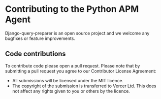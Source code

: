 # Contributing to the Python APM Agent

Django-query-preparer is an open source project and we welcome any bugfixes or feature improvements.

## Code contributions

To contribute code please open a pull request. Please note that by submitting a pull request you agree to our Contributor License Agreement:

- All submissions will be licensed under the MIT licence.
- The copyright of the submission is transferred to Vercer Ltd.  This does not affect any rights given to you or others by the licence.

